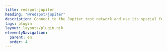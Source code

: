 ```yaml
---
title: redspot-jupiter
heading: "@redspot/jupiter"
description: Connect to the Jupiter test network and use its special features optimized for contract development.
tags: plugin
layout: layouts/plugin.njk
eleventyNavigation:
  parent: en
  order: 4
---
```

